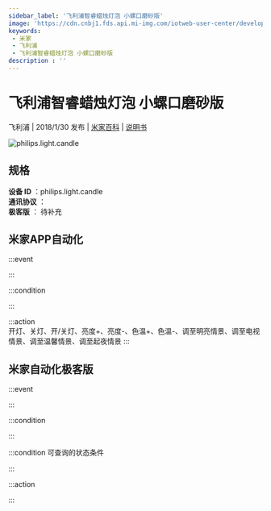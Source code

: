 ```yaml
---
sidebar_label: '飞利浦智睿蜡烛灯泡 小螺口磨砂版'
image: 'https://cdn.cnbj1.fds.api.mi-img.com/iotweb-user-center/developer_1679069106652d8ADBuNH.png?GalaxyAccessKeyId=AKVGLQWBOVIRQ3XLEW&Expires=9223372036854775807&Signature=kIHoAfmXdiPGFZobqnwsUfoRcPA='
keywords: 
 - 米家
 - 飞利浦
 - 飞利浦智睿蜡烛灯泡 小螺口磨砂版
description : ''
---
```

# 飞利浦智睿蜡烛灯泡 小螺口磨砂版

飞利浦 | 2018/1/30 发布 | [米家百科](https://home.mi.com/webapp/content/baike/product/index.html?model=philips.light.candle) | [说明书](https://home.mi.com/views/introduction.html?model=philips.light.candle&region=cn)

![philips.light.candle](https://cdn.cnbj1.fds.api.mi-img.com/iotweb-user-center/developer_1679069106652d8ADBuNH.png?GalaxyAccessKeyId=AKVGLQWBOVIRQ3XLEW&Expires=9223372036854775807&Signature=kIHoAfmXdiPGFZobqnwsUfoRcPA=)

## 规格  
> 
**设备 ID** ：philips.light.candle  
**通讯协议** ：  
**极客版**  ： 待补充 


## 米家APP自动化  

:::event  

:::

:::condition  

:::

:::action   
开灯、关灯、开/关灯、亮度+、亮度-、色温+、色温-、调至明亮情景、调至电视情景、调至温馨情景、调至起夜情景
:::

## 米家自动化极客版  

:::event  

:::

:::condition  

:::

:::condition 可查询的状态条件  

:::

:::action  

:::

        
